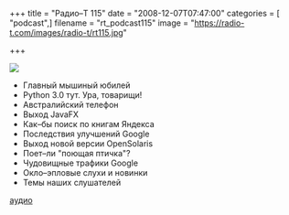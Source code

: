 +++
title = "Радио–Т 115"
date = "2008-12-07T07:47:00"
categories = [ "podcast",]
filename = "rt_podcast115"
image = "https://radio-t.com/images/radio-t/rt115.jpg"

+++

![](https://radio-t.com/images/radio-t/rt115.jpg)

- Главный мышиный юбилей
- Python 3.0 тут. Ура, товарищи!
- Австралийский телефон
- Выход JavaFX
- Как–бы поиск по книгам Яндекса
- Последствия улучшений Google
- Выход новой версии OpenSolaris
- Поет–ли "поющая птичка"?
- Чудовищные трафики Google
- Окло–эпловые слухи и новинки
- Темы наших слушателей

[аудио](https://cdn.radio-t.com/rt_podcast115.mp3)
<audio src="https://cdn.radio-t.com/rt_podcast115.mp3" preload="none"></audio>
